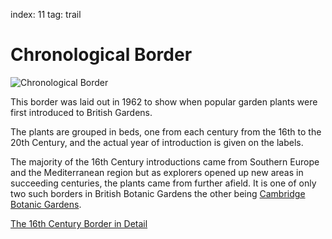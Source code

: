 index: 11
tag: trail

# Chronological Border

![Chronological Border](images/chronological-border.jpg)

This border was laid out in 1962 to show when popular garden plants
were first introduced to British Gardens.  

The plants are grouped in beds, one from each century from the 16th to
the 20th Century, and the actual year of introduction is given on the
labels.

The majority of the 16th Century introductions came from Southern
Europe and the Mediterranean region but as explorers opened up new
areas in succeeding centuries, the plants came from further afield. It
is one of only two such borders in British Botanic Gardens the other
being [Cambridge Botanic Gardens][1].

[The 16th Century Border in Detail](maps/chrono16)


[1]: http://www.botanic.cam.ac.uk/Botanic/TrailPlace.aspx?p=27&ix=9&pid=0&prcid=0&ppid=0